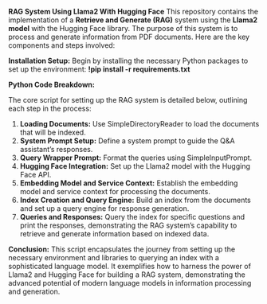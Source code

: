 **RAG System Using Llama2 With Hugging Face**
This repository contains the implementation of a **Retrieve and Generate (RAG)** system using the **Llama2 model** with the Hugging Face library. The purpose of this system is to process and generate information from PDF documents. Here are the key components and steps involved:

**Installation Setup:**
Begin by installing the necessary Python packages to set up the environment:
**!pip install -r requirements.txt**


**Python Code Breakdown:**

The core script for setting up the RAG system is detailed below, outlining each step in the process:
1. **Loading Documents:** Use SimpleDirectoryReader to load the documents that will be indexed.
2. **System Prompt Setup:** Define a system prompt to guide the Q&A assistant’s responses.
3. **Query Wrapper Prompt:** Format the queries using SimpleInputPrompt.
4. **Hugging Face Integration:** Set up the Llama2 model with the Hugging Face API.
5. **Embedding Model and Service Context:** Establish the embedding model and service context for processing the documents.
6. **Index Creation and Query Engine:** Build an index from the documents and set up a query engine for response generation.
7. **Queries and Responses:** Query the index for specific questions and print the responses, demonstrating the RAG system’s capability to retrieve and generate information based on indexed data.
   
**Conclusion:**
This script encapsulates the journey from setting up the necessary environment and libraries to querying an index with a sophisticated language model. It exemplifies how to harness the power of Llama2 and Hugging Face for building a RAG system, demonstrating the advanced potential of modern language models in information processing and generation.
